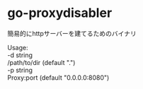 # go-proxydisabler

簡易的にhttpサーバーを建てるためのバイナリ


Usage:  
  -d string  
        /path/to/dir (default ".")  
  -p string  
        Proxy:port (default "0.0.0.0:8080")